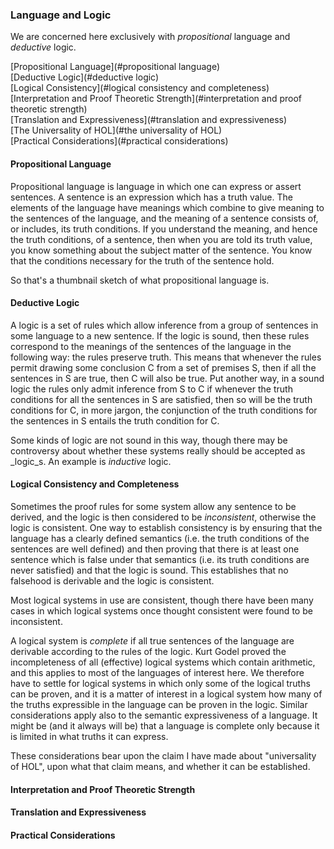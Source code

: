 
### Language and Logic

We are concerned here exclusively with _propositional_ language and _deductive_ logic.

[Propositional Language](#propositional language)  
[Deductive Logic](#deductive logic)  
[Logical Consistency](#logical consistency and completeness)  
[Interpretation and Proof Theoretic Strength](#interpretation and proof theoretic strength)  
[Translation and Expressiveness](#translation and expressiveness)  
[The Universality of HOL](#the universality of HOL)  
[Practical Considerations](#practical considerations)  

#### Propositional Language

Propositional language is language in which one can express or assert sentences.
A sentence is an expression which has a truth value.
The elements of the language have meanings which combine to give meaning to the sentences of the language, and the meaning of a sentence consists of, or includes, its truth conditions.
If you understand the meaning, and hence the truth conditions, of a sentence, then when you are told its truth value, you know something about the subject matter of the sentence.
You know that the conditions necessary for the truth of the sentence hold.

So that's a thumbnail sketch of what propositional language is.

#### Deductive Logic

A logic is a set of rules which allow inference from a group of sentences in some language to a new sentence.
If the logic is sound, then these rules correspond to the meanings of the sentences of the language in the following way: the rules preserve truth.
This means that whenever the rules permit drawing some conclusion C from a set of premises S, then if all the sentences in S are true, then C will also be true.
Put another way, in a sound logic the rules only admit inference from S to C if whenever the truth conditions for all the sentences in S are satisfied, then so will be the truth conditions for C, in more jargon, the conjunction of the truth conditions for the sentences in S entails the truth condition for C.

Some kinds of logic are not sound in this way, though there may be controversy about whether these systems really should be accepted as _logic_s.
An example is _inductive_ logic.

#### Logical Consistency and Completeness

Sometimes the proof rules for some system allow any sentence to be derived, and the logic is then considered to be _inconsistent_, otherwise the logic is consistent.
One way to establish consistency is by ensuring that the language has a clearly defined semantics (i.e. the truth conditions of the sentences are well defined) and then proving that there is at least one sentence which is false under that semantics (i.e. its truth conditions are never satisfied) and that the logic is sound.
This establishes that no falsehood is derivable and the logic is consistent.

Most logical systems in use are consistent, though there have been many cases in which logical systems once thought consistent were found to be inconsistent.

A logical system is _complete_ if all true sentences of the language are derivable according to the rules of the logic.
Kurt Godel proved the incompleteness of all (effective) logical systems which contain arithmetic, and this applies to most of the languages of interest here.
We therefore have to settle for logical systems in which only some of the logical truths can be proven, and it is a matter of interest in a logical system how many of the truths expressible in the language can be proven in the logic.
Similar considerations apply also to the semantic expressiveness of a language.
It might be (and it always will be) that a language is complete only because it is limited in what truths it can express.

These considerations bear upon the claim I have made about "universality of HOL", upon what that claim means, and whether it can be established.

#### Interpretation and Proof Theoretic Strength

#### Translation and Expressiveness

#### Practical Considerations

